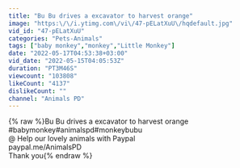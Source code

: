 ```yaml
---
title: "Bu Bu drives a excavator to harvest orange"
image: "https:\/\/i.ytimg.com\/vi\/47-pELatXuU\/hqdefault.jpg"
vid_id: "47-pELatXuU"
categories: "Pets-Animals"
tags: ["baby monkey","monkey","Little Monkey"]
date: "2022-05-17T04:53:38+03:00"
vid_date: "2022-05-15T04:05:53Z"
duration: "PT3M46S"
viewcount: "103808"
likeCount: "4137"
dislikeCount: ""
channel: "Animals PD"
---
```

{% raw %}Bu Bu drives a excavator to harvest orange<br />#babymonkey#animalspd#monkeybubu<br />@ Help our lovely animals with Paypal <br />paypal.me/AnimalsPD<br />Thank you{% endraw %}
